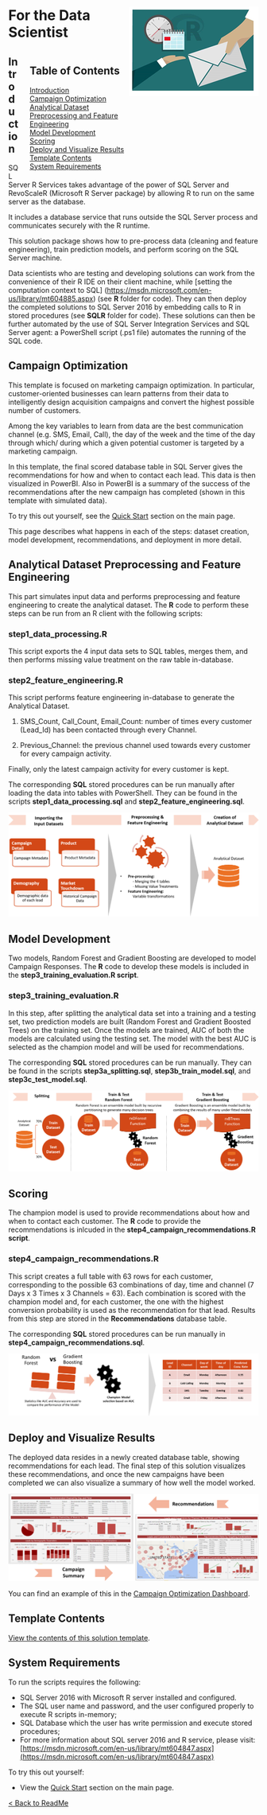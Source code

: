 # <img src="Images/management.png" align="right">
# For the Data Scientist

<div style="width:200px; float:right; padding-left:20px">
<h2>Table of Contents</h2>
<ul style=" list-style-type:none; padding:0; margin-left:0px;">
<li><a href="#introduction">Introduction</a></li>
<li><a href="#campaign-optimization">Campaign Optimization</a></li>
<li><a href="#analytical-dataset-preprocessing-and-feature-engineering">Analytical Dataset Preprocessing and Feature Engineering</a></li>
<li><a href="#model-development">Model Development</a></li>
<li><a href="#scoring">Scoring</a></li>
<li><a href="#deploy-and-visualize-results">Deploy and Visualize Results</a></li>
<li><a href="#template-contents">Template Contents</a></li>
<li><a href="#system-requirements">System Requirements</a></li>
</div>

## Introduction

SQL Server R Services takes advantage of the power of SQL Server and RevoScaleR (Microsoft R Server package) by allowing R to run on the same server as the database. 

It includes a database service that runs outside the SQL Server process and communicates securely with the R runtime. 

This solution package shows how to pre-process data (cleaning and feature engineering), train prediction models, and perform scoring on the SQL Server machine. 

Data scientists who are testing and developing solutions can work from the convenience of their R IDE on their client machine, while [setting the computation context to SQL] (https://msdn.microsoft.com/en-us/library/mt604885.aspx) (see **R** folder for code).  They can then deploy the completed solutions to SQL Server 2016 by embedding calls to R in stored procedures (see **SQLR** folder for code). These solutions can then be further automated by the use of SQL Server Integration Services and SQL Server agent: a PowerShell script (.ps1 file) automates the running of the SQL code.


## Campaign Optimization

This template is focused on marketing campaign optimization. In particular, customer-oriented businesses can learn patterns from their data to intelligently design acquisition campaigns and convert the highest possible number of customers. 

Among the key variables to learn from data are the best communication channel (e.g. SMS, Email, Call), the day of the week and the time of the day through which/ during which a given potential customer is targeted by a marketing campaign.

In this template, the final scored database table in SQL Server gives the recommendations for how and when to contact each lead. This data is then visualized in PowerBI. Also in PowerBI is a summary of the success of the recommendations after the new campaign has completed (shown in this template with simulated data).

To try this out yourself, see the [Quick Start](../readme.md#quickstart) section on the main page.

This page describes what happens in each of the steps: dataset creation, model development, recommendations, and deployment in more detail.


##  Analytical Dataset Preprocessing and Feature Engineering

This part simulates input data and performs preprocessing and feature engineering to create the analytical dataset. 
The **R** code to perform these steps can be run from an R client with the following scripts:

### step1_data_processing.R

This script exports the 4 input data sets to SQL tables, merges them, and then performs missing value treatment on the raw table in-database.

### step2_feature_engineering.R

This script performs feature engineering in-database to generate the Analytical Dataset. 

1.	SMS_Count, Call_Count, Email_Count: number of times every customer (Lead_Id) has been contacted through every Channel.

2.	Previous_Channel: the previous channel used towards every customer for every campaign activity. 

Finally, only the latest campaign activity for every customer is kept.

The corresponding **SQL** stored procedures can be run manually after loading the data into tables with PowerShell. They can be found in the scripts **step1_data_processing.sql** and **step2_feature_engineering.sql**.

![Data Processing ](Images/datacreate.png?raw=true)

## Model Development
Two models, Random Forest and Gradient Boosting are developed to model Campaign Responses.  The **R** code to develop these models is included in the **step3_training_evaluation.R script**.

### step3_training_evaluation.R

In this step, after splitting the analytical data set into a training and a testing set, two prediction models are built (Random Forest and Gradient Boosted Trees) on the training set. Once the models are trained, AUC of both the models are calculated using the testing set. The model with the best AUC is selected as the champion model and will be used for recommendations.

The corresponding **SQL** stored procedures can be run manually. They can be found in the scripts **step3a_splitting.sql**, **step3b_train_model.sql**, and **step3c_test_model.sql**.

![Training / Testing ](Images/model.png?raw=true)

##  Scoring
The champion model is used to provide recommendations about how and when to contact each customer. The **R** code to provide the recommendations is inlcuded in the **step4_campaign_recommendations.R script**.

### step4_campaign_recommendations.R

This script creates a full table with 63 rows for each customer, corresponding to the possible 63 combinations of day, time and channel (7 Days x 3 Times x 3 Channels = 63).  Each combination is scored with the champion model and, for each customer, the one with the highest conversion probability is used as the recommendation for that lead.  Results from this step are stored in the **Recommendations** database table. 

The corresponding **SQL** stored procedures can be run manually in **step4_campaign_recommendations.sql**. 

![Scoring](Images/model_score.png?raw=true)

  
##  Deploy and Visualize Results
The deployed data resides in a newly created database table, showing recommendations for each lead.  The final step of this solution visualizes these recommendations, and once the new campaigns have been completed we can also visualize a summary of how well the model worked.  

![Visualize](Images/visualize.png?raw=true)

You can find an example of this in the  [Campaign Optimization Dashboard](Campaign%20Optimization%20Dashboard.pbix).



## Template Contents 

[View the contents of this solution template](contents.md).


## System Requirements

To run the scripts requires the following:

- SQL Server 2016 with Microsoft R server installed and configured.     
- The SQL user name and password, and the user configured properly to execute R scripts in-memory;
- SQL Database which the user has write permission and execute stored procedures;
- For more information about SQL server 2016 and R service, please visit: [https://msdn.microsoft.com/en-us/library/mt604847.aspx](https://msdn.microsoft.com/en-us/library/mt604847.aspx)


To try this out yourself: 
* View the [Quick Start](../readme.md#quickstart) section on the main page.

[&lt; Back to ReadMe](../readme.md)
